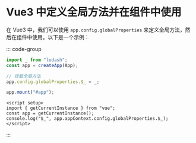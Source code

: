 # Vue3 中定义全局方法并在组件中使用

在 Vue3 中，我们可以使用 `app.config.globalProperties` 来定义全局方法，然后在组件中使用。以下是一个示例：

::: code-group

```js [main.js]
import _ from "lodash";
const app = createApp(App);

// 挂载全局方法
app.config.globalProperties.$_ = _;

app.mount("#app");
```

```vue [component.vue]
<script setup>
import { getCurrentInstance } from "vue";
const app = getCurrentInstance();
console.log("$_", app.appContext.config.globalProperties.$_);
</script>
```

:::
